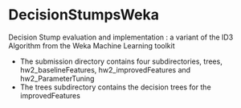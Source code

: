 # DecisionStumpsWeka
Decision Stump evaluation and implementation : a variant of the ID3 Algorithm from the Weka Machine Learning toolkit

- The submission directory contains four subdirectories, trees, hw2_baselineFeatures, hw2_improvedFeatures and hw2_ParameterTuning
- The trees subdirectory contains the decision trees for the improvedFeatures


